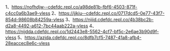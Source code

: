 1、https://nofhdjw--cdefdc.repl.co/a98de81b-fbf6-4503-871f-c4cc0a6b3ae9-vless
2、https://jjkiu--cdefdc.repl.co/0717dcd5-0e77-43f7-854d-98608b84259a-vless
3、https://nijid.cdefdc.repl.co/4b38bc2b-d2a8-4492-a612-7bc44aab222a-vless
4、https://nijdda.cdefdc.repl.co/1d2443e8-5562-4cf7-bf5c-2e6ae3b90d9f-vless
5、https://azjda.cdefdc.repl.co/8dfb7cf5-7487-41a8-afb4-28eaccec8e6c-vless
